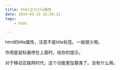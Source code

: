 ```yaml
---
title: html之title属性
date: 2019-03-15 15:26:11
tags:
	- html

---
```






html的title属性，注意不是title标签。一般很少用。

作用是鼠标悬停在上面时，给你的提示。

对于移动互联网时代，这个功能更加基类了。没有什么用。

